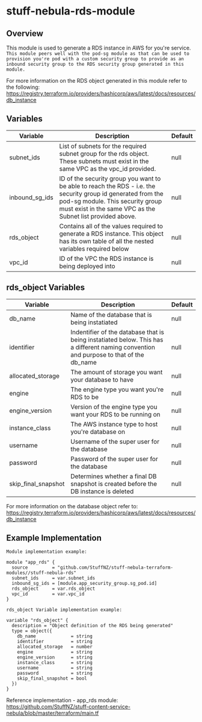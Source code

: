 # stuff-nebula-rds-module
## **Overview**
This module is used to generate a RDS instance in AWS for you're service. `This module peers well with the pod-sg module as that can be used to provision you're pod with a custom security group to provide as an inbound security group to the RDS security group generated in this module.`

For more information on the RDS object generated in this module refer to the following: https://registry.terraform.io/providers/hashicorp/aws/latest/docs/resources/db_instance

## **Variables**
Variable | Description | Default
---------------|--------------------------------------------------------|---------------
subnet_ids | List of subnets for the required subnet group for the rds object. These subnets must exist in the same VPC as the vpc_id provided. | null
inbound_sg_ids | ID of the security group you want to be able to reach the RDS - i.e. the security group id generated from the pod-sg module. This security group must exist in the same VPC as the Subnet list provided above. | null
rds_object | Contains all of the values required to generate a RDS instance. This object has its own table of all the nested variables required below | null
vpc_id | ID of the VPC the RDS instance is being deployed into | null

##  **rds_object Variables**
Variable | Description | Default
---------------|--------------------------------------------------------|---------------
db_name | Name of the database that is being instatiated | null
identifier | Indentifier of the database that is being instatiated below. This has a different naming convention and purpose to that of the db_name | null 
allocated_storage | The amount of storage you want your database to have | null
engine | The engine type you want you're RDS to be | null
engine_version | Version of the engine type you want your RDS to be running on | null
instance_class | The AWS instance type to host you're database on | null
username | Username of the super user for the database | null
password | Password of the super user for the database | null
skip_final_snapshot | Determines whether a final DB snapshot is created before the DB instance is deleted | null

For more information on the database object refer to: https://registry.terraform.io/providers/hashicorp/aws/latest/docs/resources/db_instance

## **Example Implementation**
`Module implementation example:`
```hcl
module "app_rds" {
  source         = "github.com/StuffNZ/stuff-nebula-terraform-modules//stuff-nebula-rds"
  subnet_ids     = var.subnet_ids
  inbound_sg_ids = [module.app_security_group.sg_pod.id]
  rds_object     = var.rds_object
  vpc_id         = var.vpc_id
}
```
`rds_object Variable implementation example:`
```hcl
variable "rds_object" {
  description = "Object definition of the RDS being generated"
  type = object({
    db_name             = string
    identifier          = string
    allocated_storage   = number
    engine              = string
    engine_version      = string
    instance_class      = string
    username            = string
    password            = string
    skip_final_snapshot = bool
  })
}
```
Reference implementation - app_rds module: https://github.com/StuffNZ/stuff-content-service-nebula/blob/master/terraform/main.tf